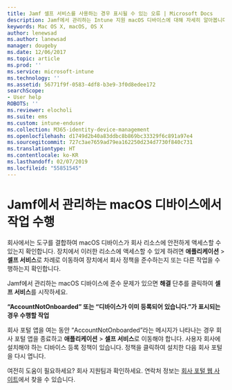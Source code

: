 ```yaml
---
title: Jamf 셀프 서비스를 사용하는 경우 표시될 수 있는 오류 | Microsoft Docs
description: Jamf에서 관리하는 Intune 지원 macOS 디바이스에 대해 자세히 알아봅니다.
keywords: Mac OS X, macOS, OS X
author: lenewsad
ms.author: lanewsad
manager: dougeby
ms.date: 12/06/2017
ms.topic: article
ms.prod: ''
ms.service: microsoft-intune
ms.technology: ''
ms.assetid: 56771f9f-0583-4df8-b3e9-3f0d8edee172
searchScope:
- User help
ROBOTS: ''
ms.reviewer: elocholi
ms.suite: ems
ms.custom: intune-enduser
ms.collection: M365-identity-device-management
ms.openlocfilehash: d1749d2b40a83ddbc8b869bc33329f6c891a97e4
ms.sourcegitcommit: 727c3ae7659ad79ea162250d234d7730f840c731
ms.translationtype: HT
ms.contentlocale: ko-KR
ms.lasthandoff: 02/07/2019
ms.locfileid: "55851545"
---
```

# <a name="performing-actions-on-a-macos-device-managed-by-jamf"></a>Jamf에서 관리하는 macOS 디바이스에서 작업 수행

회사에서는 도구를 결합하여 macOS 디바이스가 회사 리소스에 안전하게 액세스할 수 있는지 확인합니다. 장치에서 이러한 리소스에 액세스할 수 있게 하려면 **애플리케이션** > **셀프 서비스**로 차례로 이동하여 장치에서 회사 정책을 준수하는지 또는 다른 작업을 수행하는지 확인합니다.

Jamf에서 관리하는 macOS 디바이스에 준수 문제가 있으면 **해결** 단추를 클릭하여 **셀프 서비스**를 시작하세요.

__“AccountNotOnboarded” 또는 “디바이스가 이미 등록되어 있습니다.”가 표시되는 경우 수행할 작업__

회사 포털 앱을 여는 동안 “AccountNotOnboarded”라는 메시지가 나타나는 경우 회사 포털 앱을 종료하고 **애플리케이션** > **셀프 서비스**로 이동해야 합니다. 사용자 회사에 설치해야 하는 디바이스 등록 정책이 있습니다. 정책을 클릭하여 설치한 다음 회사 포털을 다시 엽니다.

여전히 도움이 필요하세요? 회사 지원팀과 확인하세요. 연락처 정보는 [회사 포털 웹 사이트](https://go.microsoft.com/fwlink/?linkid=2010980)에서 찾을 수 있습니다.
